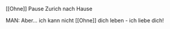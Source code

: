 [[Ohne]] Pause Zurich nach Hause

MAN: Aber… ich kann nicht [[Ohne]] dich leben - ich liebe dich!  

